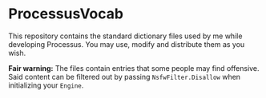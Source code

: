 ProcessusVocab
==============

This repository contains the standard dictionary files used by me while developing Processus. You may use, modify and distribute them as you wish.

**Fair warning:** The files contain entries that some people may find offensive. Said content can be filtered out by passing `NsfwFilter.Disallow` when initializing your `Engine`.
